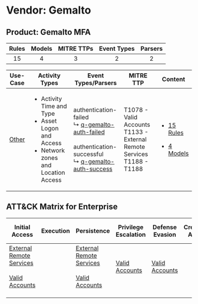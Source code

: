 Vendor: Gemalto
===============
Product: Gemalto MFA
--------------------
| Rules | Models | MITRE TTPs | Event Types | Parsers |
|:-----:|:------:|:----------:|:-----------:|:-------:|
|  15   |   4    |     3      |      2      |    2    |

|                Use-Case                | Activity Types                                                                                                     | Event Types/Parsers                                                                                                                                                                                                        | MITRE TTP                                                                       | Content                                                                                               |
|:--------------------------------------:| ------------------------------------------------------------------------------------------------------------------ | -------------------------------------------------------------------------------------------------------------------------------------------------------------------------------------------------------------------------- | ------------------------------------------------------------------------------- | ----------------------------------------------------------------------------------------------------- |
| [Other](../../../UseCases/uc_other.md) | <ul><li>Activity Time  and Type</li><li>Asset Logon and Access</li><li>Network zones and Location Access</li></ul> |  authentication-failed<br> ↳ [q-gemalto-auth-failed](Parsers/parserContent_q-gemalto-auth-failed.md)<br><br> authentication-successful<br> ↳ [q-gemalto-auth-success](Parsers/parserContent_q-gemalto-auth-success.md)<br> | T1078 - Valid Accounts<br>T1133 - External Remote Services<br>T1188 - T1188<br> | [<ul><li>15 Rules</li></ul><ul><li>4 Models</li></ul>](Rules_Models/r_m_gemalto_gemalto_mfa_Other.md) |

ATT&CK Matrix for Enterprise
----------------------------
| Initial Access                                                                                                                                   | Execution | Persistence                                                                                                                                      | Privilege Escalation                                                | Defense Evasion                                                     | Credential Access | Discovery | Lateral Movement | Collection | Command and Control | Exfiltration | Impact |
| ------------------------------------------------------------------------------------------------------------------------------------------------ | --------- | ------------------------------------------------------------------------------------------------------------------------------------------------ | ------------------------------------------------------------------- | ------------------------------------------------------------------- | ----------------- | --------- | ---------------- | ---------- | ------------------- | ------------ | ------ |
| [External Remote Services](https://attack.mitre.org/techniques/T1133)<br><br>[Valid Accounts](https://attack.mitre.org/techniques/T1078)<br><br> |           | [External Remote Services](https://attack.mitre.org/techniques/T1133)<br><br>[Valid Accounts](https://attack.mitre.org/techniques/T1078)<br><br> | [Valid Accounts](https://attack.mitre.org/techniques/T1078)<br><br> | [Valid Accounts](https://attack.mitre.org/techniques/T1078)<br><br> |                   |           |                  |            |                     |              |        |